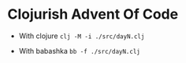 # Clojurish Advent Of Code


* With clojure `clj -M -i ./src/dayN.clj`

* With babashka `bb -f ./src/dayN.clj`
